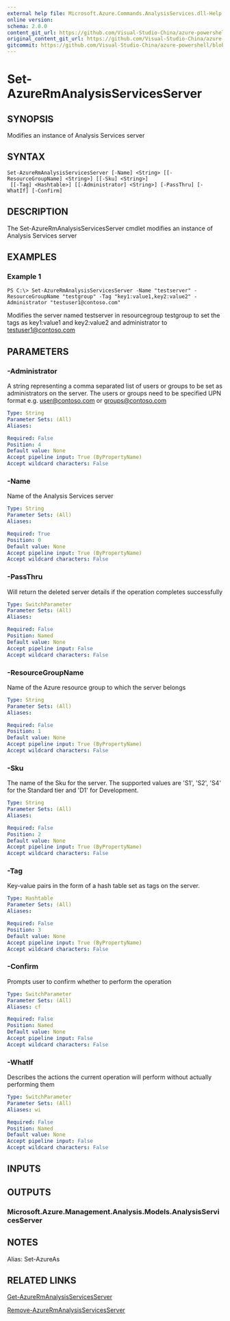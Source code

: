 ```yaml
---
external help file: Microsoft.Azure.Commands.AnalysisServices.dll-Help.xml
online version:
schema: 2.0.0
content_git_url: https://github.com/Visual-Studio-China/azure-powershell/blob/3.6.0/src/ResourceManager/AnalysisServices/Commands.AnalysisServices/help/Set-AzureRmAnalysisServicesServer.md
original_content_git_url: https://github.com/Visual-Studio-China/azure-powershell/blob/3.6.0/src/ResourceManager/AnalysisServices/Commands.AnalysisServices/help/Set-AzureRmAnalysisServicesServer.md
gitcommit: https://github.com/Visual-Studio-China/azure-powershell/blob/2526f281fe0af40ef67662068fdbfa4ba9e7db43
---
```


# Set-AzureRmAnalysisServicesServer

## SYNOPSIS
Modifies  an instance of Analysis Services server

## SYNTAX

```
Set-AzureRmAnalysisServicesServer [-Name] <String> [[-ResourceGroupName] <String>] [[-Sku] <String>]
 [[-Tag] <Hashtable>] [[-Administrator] <String>] [-PassThru] [-WhatIf] [-Confirm]
```

## DESCRIPTION
The Set-AzureRmAnalysisServicesServer cmdlet modifies an instance of Analysis Services server

## EXAMPLES

### Example 1
```
PS C:\> Set-AzureRmAnalysisServicesServer -Name "testserver" -ResourceGroupName "testgroup" -Tag "key1:value1,key2:value2" -Administrator "testuser1@contoso.com"
```

Modifies the server named testserver in resourcegroup testgroup to set the tags as key1:value1 and key2:value2 and administrator to testuser1@contoso.com

## PARAMETERS

### -Administrator
A string representing a comma separated list of users or groups to be set as administrators on the server.
The users or groups need to be specified UPN format e.g.
user@contoso.com or groups@contoso.com

```yaml
Type: String
Parameter Sets: (All)
Aliases: 

Required: False
Position: 4
Default value: None
Accept pipeline input: True (ByPropertyName)
Accept wildcard characters: False
```

### -Name
Name of the Analysis Services server

```yaml
Type: String
Parameter Sets: (All)
Aliases: 

Required: True
Position: 0
Default value: None
Accept pipeline input: True (ByPropertyName)
Accept wildcard characters: False
```

### -PassThru
Will return the deleted server details if the operation completes successfully

```yaml
Type: SwitchParameter
Parameter Sets: (All)
Aliases: 

Required: False
Position: Named
Default value: None
Accept pipeline input: False
Accept wildcard characters: False
```

### -ResourceGroupName
Name of the Azure resource group to which the server belongs

```yaml
Type: String
Parameter Sets: (All)
Aliases: 

Required: False
Position: 1
Default value: None
Accept pipeline input: True (ByPropertyName)
Accept wildcard characters: False
```

### -Sku
The name of the Sku for the server.
The supported values are 'S1', 'S2', 'S4' for the Standard tier and 'D1' for Development.

```yaml
Type: String
Parameter Sets: (All)
Aliases: 

Required: False
Position: 2
Default value: None
Accept pipeline input: True (ByPropertyName)
Accept wildcard characters: False
```

### -Tag
Key-value pairs in the form of a hash table set as tags on the server.

```yaml
Type: Hashtable
Parameter Sets: (All)
Aliases: 

Required: False
Position: 3
Default value: None
Accept pipeline input: True (ByPropertyName)
Accept wildcard characters: False
```

### -Confirm
Prompts user to confirm whether to perform the operation

```yaml
Type: SwitchParameter
Parameter Sets: (All)
Aliases: cf

Required: False
Position: Named
Default value: None
Accept pipeline input: False
Accept wildcard characters: False
```

### -WhatIf
Describes the actions the current operation will perform without actually performing them

```yaml
Type: SwitchParameter
Parameter Sets: (All)
Aliases: wi

Required: False
Position: Named
Default value: None
Accept pipeline input: False
Accept wildcard characters: False
```

## INPUTS

## OUTPUTS

### Microsoft.Azure.Management.Analysis.Models.AnalysisServicesServer

## NOTES
Alias: Set-AzureAs

## RELATED LINKS

[Get-AzureRmAnalysisServicesServer](./Get-AzureRmAnalysisServicesServer.md)

[Remove-AzureRmAnalysisServicesServer](./Remove-AzureRmAnalysisServicesServer.md)
